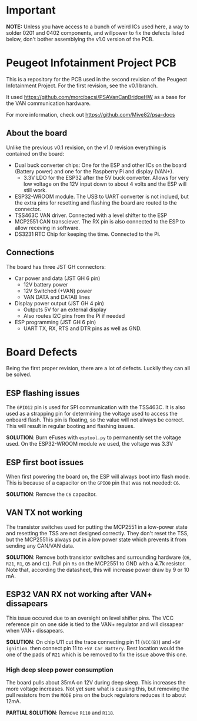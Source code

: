 # Important

**NOTE:** Unless you have access to a bunch of weird ICs used here, a way to solder 0201 and 0402 components,
and willpower to fix the defects listed below, don't bother assemblying the v1.0 version of the PCB.

# Peugeot Infotainment Project PCB

This is a repository for the PCB used in the second revision of the Peugeot Infotainment Project.
For the first revision, see the v0.1 branch.

It used <https://github.com/morcibacsi/PSAVanCanBridgeHW> as a base for the VAN communication hardware.

For more information, check out <https://github.com/Mive82/psa-docs>

## About the board

Unlike the previous v0.1 revision, on the v1.0 revision everything is contained on the board:
- Dual buck converter chips: One for the ESP and other ICs on the board (Battery power) and one for the Raspberry Pi and display (VAN+).
  - 3.3V LDO for the ESP32 after the 5V buck converter. Allows for very low voltage on the 12V input down to about 4 volts and the ESP will still work.
- ESP32-WROOM module. The USB to UART converter is not inclued, but the extra pins for resetting and flashing the board are routed to the connector.
- TSS463C VAN driver. Connected with a level shifter to the ESP
- MCP2551 CAN transciever. The RX pin is also connected to the ESP to allow receving in software.
- DS3231 RTC Chip for keeping the time. Connected to the Pi.

## Connections

The board has three JST GH connectors:
- Car power and data (JST GH 6 pin)
  - 12V battery power
  - 12V Switched (+VAN) power
  - VAN DATA and DATAB lines
- Display power output (JST GH 4 pin)
  - Outputs 5V for an external display
  - Also routes I2C pins from the Pi if needed
- ESP programming (JST GH 6 pin)
  - UART TX, RX, RTS and DTR pins as well as GND.

# Board Defects

Being the first proper revision, there are a lot of defects. Luckily they can all be solved.

## ESP flashing issues

The `GPIO12` pin is used for SPI communication with the TSS463C. It is also used as a strapping pin for determining the voltage used
to access the onboard flash. This pin is floating, so the value will not always be correct. This will result in regular booting
and flashing issues.

**SOLUTION**: Burn eFuses with `esptool.py` to permanently set the voltage used. On the ESP32-WROOM module we used, the voltage was 3.3V

## ESP first boot issues

When first powering the board on, the ESP will always boot into flash mode. This is because of a capacitor on the `GPIO0` pin that was not needed: `C6`.

**SOLUTION**: Remove the `C6` capacitor.

## VAN TX not working

The transistor switches used for putting the MCP2551 in a low-power state and resetting the TSS are not designed correctly.
They don't reset the TSS, but the MCP2551 is always put in a low power state which prevents it from sending any CAN/VAN data.

**SOLUTION**: Remove both transistor switches and surrounding hardware (`Q6`, `R21`, `R1`, `Q5` and `C1`). 
Pull pin `Rs` on the MCP2551 to GND with a 4.7k resistor. Note that, according the datasheet, this will increase power draw
by 9 or 10 mA.

## ESP32 VAN RX not working after VAN+ dissapears

This issue occured due to an oversight on level shifter pins. The VCC reference pin on one side is tied to the VAN+ regulator and will
dissapear when VAN+ dissapears.

**SOLUTION**: On chip U11 cut the trace connecting pin 11 (`VCC(B)`) and `+5V ignition`. then connect pin 11 to `+5V Car Battery`.
Best location would the one of the pads of `R21` which is be removed to fix the issue above this one.

### High deep sleep power consumption

The board pulls about 35mA on 12V during deep sleep. This increases the more voltage increases.
Not yet sure what is causing this, but removing the pull resistors from the `MODE` pins on the buck regulators reduces it to about 12mA.

**PARTIAL SOLUTION**: Remove `R110` and `R118`.